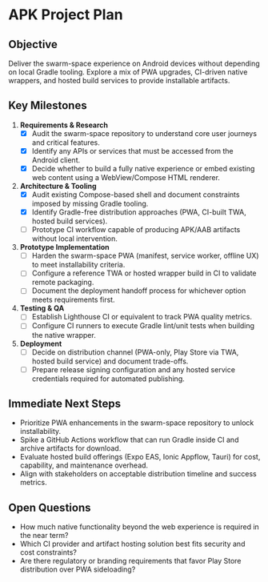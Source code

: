 # APK Project Plan

## Objective
Deliver the swarm-space experience on Android devices without depending on local Gradle tooling. Explore a mix of PWA upgrades, CI-driven native wrappers, and hosted build services to provide installable artifacts.

## Key Milestones
1. **Requirements & Research**
   - [x] Audit the swarm-space repository to understand core user journeys and critical features.
   - [x] Identify any APIs or services that must be accessed from the Android client.
   - [x] Decide whether to build a fully native experience or embed existing web content using a WebView/Compose HTML renderer.

2. **Architecture & Tooling**
   - [x] Audit existing Compose-based shell and document constraints imposed by missing Gradle tooling.
   - [x] Identify Gradle-free distribution approaches (PWA, CI-built TWA, hosted build services).
   - [ ] Prototype CI workflow capable of producing APK/AAB artifacts without local intervention.

3. **Prototype Implementation**
   - [ ] Harden the swarm-space PWA (manifest, service worker, offline UX) to meet installability criteria.
   - [ ] Configure a reference TWA or hosted wrapper build in CI to validate remote packaging.
   - [ ] Document the deployment handoff process for whichever option meets requirements first.

4. **Testing & QA**
   - [ ] Establish Lighthouse CI or equivalent to track PWA quality metrics.
   - [ ] Configure CI runners to execute Gradle lint/unit tests when building the native wrapper.

5. **Deployment**
   - [ ] Decide on distribution channel (PWA-only, Play Store via TWA, hosted build service) and document trade-offs.
   - [ ] Prepare release signing configuration and any hosted service credentials required for automated publishing.

## Immediate Next Steps
- Prioritize PWA enhancements in the swarm-space repository to unlock installability.
- Spike a GitHub Actions workflow that can run Gradle inside CI and archive artifacts for download.
- Evaluate hosted build offerings (Expo EAS, Ionic Appflow, Tauri) for cost, capability, and maintenance overhead.
- Align with stakeholders on acceptable distribution timeline and success metrics.

## Open Questions
- How much native functionality beyond the web experience is required in the near term?
- Which CI provider and artifact hosting solution best fits security and cost constraints?
- Are there regulatory or branding requirements that favor Play Store distribution over PWA sideloading?
